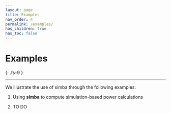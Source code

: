 ```yaml
---
layout: page
title: Examples
nav_order: 4
permalink: /examples/
has_children: true
has_toc: false
---
```


# Examples
{: .fs-9 }

---

We illustrate the use of simba through the following examples:

1) Using **simba** to compute simulation-based power calculations

2) TO DO

